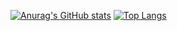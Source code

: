 [![Anurag's GitHub stats](https://github-readme-stats.vercel.app/api?username=AutCaesarAutNihil)](https://github.com/anuraghazra/github-readme-stats)
[![Top Langs](https://github-readme-stats.vercel.app/api/top-langs/?username=AutCaesarAutNihil&layout=compact)](https://github.com/anuraghazra/github-readme-stats)
